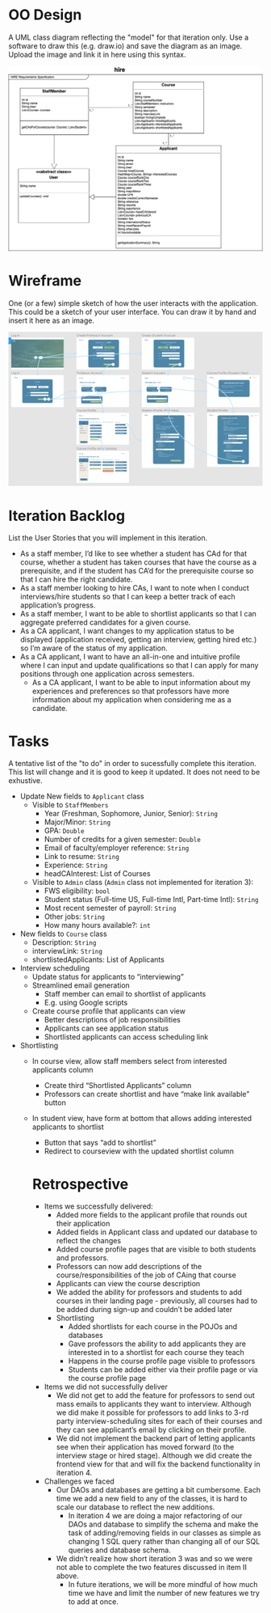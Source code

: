 # OO Design
A UML class diagram reflecting the "model" for that iteration only.
Use a software to draw this (e.g. draw.io) and save the diagram as an image.
Upload the image and link it in here using this syntax.

![UML Diagram](./img/uml.png)

# Wireframe
One (or a few) simple sketch of how the user interacts with the application.
This could be a sketch of your user interface.
You can draw it by hand and insert it here as an image.

![Wireframe](./img/wireframe.png)

# Iteration Backlog
List the User Stories that you will implement in this iteration.

- As a staff member, I’d like to see whether a student has CAd for that course, whether a student has taken courses that have the course as a prerequisite, and if the student has CA’d for the prerequisite course so that I can hire the right candidate.
- As a staff member looking to hire CAs, I want to note when I conduct interviews/hire students so that I can keep a better track of each application’s progress.
- As a staff member, I want to be able to shortlist applicants so that I can aggregate preferred candidates for a given course.
- As a CA applicant, I want changes to my application status to be displayed (application received, getting an interview, getting hired etc.) so I’m aware of the status of my application.
- As a CA applicant, I want to have an all-in-one and intuitive profile where I can input and update qualifications so that I can apply for many positions through one application across semesters.
  - As a CA applicant, I want to be able to input information about my experiences and preferences so that professors have more information about my application when considering me as a candidate.


# Tasks
A tentative list of the "to do" in order to sucessfully complete this iteration.
This list will change and it is good to keep it updated.
It does not need to be exhustive.

- Update New fields to `Applicant` class
  - Visible to `StaffMembers`
    - Year (Freshman, Sophomore, Junior, Senior): `String`
    - Major/Minor: `String`
    - GPA: `Double`
    - Number of credits for a given semester: `Double`
    - Email of faculty/employer reference: `String`
    - Link to resume: `String`
    - Experience: `String`
    - headCAInterest: List of Courses
  - Visible to `Admin` class (`Admin` class not implemented for iteration 3):
    - FWS eligibility: `bool`
    - Student status (Full-time US, Full-time Intl, Part-time Intl): `String`
    - Most recent semester of payroll: `String`
    - Other jobs: `String`
    - How many hours available?: `int`  
- New fields to `Course` class
    - Description: `String`
    - interviewLink: `String`
    - shortlistedApplicants: List of Applicants
- Interview scheduling
  - Update status for applicants to “interviewing”
  - Streamlined email generation
    - Staff member can email to shortlist of applicants
    - E.g. using Google scripts
  - Create course profile that applicants can view
    - Better descriptions of job responsibilities
    - Applicants can see application status
    - Shortlisted applicants can access scheduling link
- Shortlisting
  - In course view, allow staff members select from interested applicants column
    - Create third “Shortlisted Applicants” column
    - Professors can create shortlist and have “make link available” button
  - In student view, have form at bottom that allows adding interested applicants to shortlist
    - Button that says “add to shortlist”
    - Redirect to courseview with the updated shortlist column
    
    # Retrospective
    
    - Items we successfully delivered:
        - Added more fields to the applicant profile that rounds out their application
        - Added fields in Applicant class and updated our database to reflect the changes
        - Added course profile pages that are visible to both students and professors. 
        - Professors can now add descriptions of the course/responsibilities of the job of CAing that course
        - Applicants can view the course description
        - We added the ability for professors and students to add courses in their landing page - previously, all courses had to be added during sign-up and couldn’t be added later
        - Shortlisting
            - Added shortlists for each course in the POJOs and databases
            - Gave professors the ability to add applicants they are interested in to a shortlist for each course they teach
            - Happens in the course profile page visible to professors
            - Students can be added either via their profile page or via the course profile page
    - Items we did not successfully deliver
        - We did not get to add the feature for professors to send out mass emails to applicants they want to interview. Although we did make it possible for professors to add links to 3-rd party interview-scheduling sites for each of their courses and they can see applicant’s email by clicking on their profile.
        - We did not implement the backend part of letting applicants see when their application has moved forward (to the interview stage or hired stage). Although we did create the frontend view for that and will fix the backend functionality in iteration 4.
    - Challenges we faced
        - Our DAOs and databases are getting a bit cumbersome. Each time we add a new field to any of the classes, it is hard to scale our database to reflect the new additions.
            - In iteration 4 we are doing a major refactoring of our DAOs and database to simplify the schema and make the task of adding/removing fields in our classes as simple as changing 1 SQL query rather than changing all of our SQL queries and database schema.
        - We didn’t realize how short iteration 3 was and so we were not able to complete the two features discussed in item II above.
            - In future iterations, we will be more mindful of how much time we have and limit the number of new features we try to add at once.


